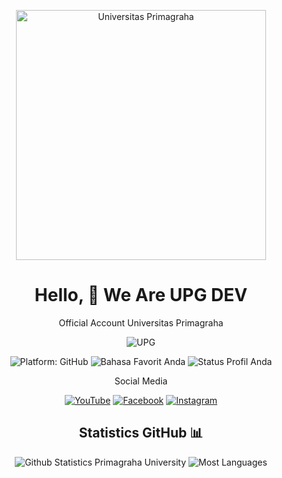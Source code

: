 <!-- Header -->
<p align="center">
  <img src="https://lh3.googleusercontent.com/p/AF1QipNyu8vjTnVMh5mYiEa0qwBl8EFNXE5PGqId5TRP=s680-w680-h510" alt="Universitas Primagraha" width="400px">
</p>

<!-- Deskripsi -->
<h1 align="center">Hello, 👋 We Are UPG DEV</h1>
<p align="center">
  Official Account Universitas Primagraha
</p>

<p align="center"> <img src="https://komarev.com/ghpvc/?username=UPG-DEV-APPLICATION&label=Profile%20views&color=129e00&style=plastic" alt="UPG" /> </p>

<!-- Badge -->
<p align="center">
  <img src="https://img.shields.io/badge/Platform-GitHub-brightgreen" alt="Platform: GitHub">
  <img src="https://img.shields.io/badge/Language-Javascript&PHP-blueviolet" alt="Bahasa Favorit Anda">
  <img src="https://img.shields.io/badge/Status-Active-important" alt="Status Profil Anda">
</p>

<!-- Sosial Media -->
<p align="center">
  Social Media
</p>
<p align="center">
  <a href="https://www.youtube.com/channel/UCr4ZcBh33zjhSsa07mcBCYA"><img src="https://img.shields.io/badge/YouTube-YT-red" alt="YouTube"></a>
  <a href="https://www.facebook.com/profile.php?id=100080510882329"><img src="https://img.shields.io/badge/Facebook-FB-blue" alt="Facebook"></a>
  <a href="https://instagram.com/universitasprimagraha/"><img src="https://img.shields.io/badge/Instagram-IG-orange" alt="Instagram"></a>
</p>

<!-- Statistik Github -->
<h2 align="center">Statistics GitHub 📊</h2>
<p align="center">
  <img src="https://github-readme-stats.vercel.app/api?username=UPG-DEV-APPLICATION&show_icons=true&count_private=true&hide=prs&theme=radical" alt="Github Statistics Primagraha University">
  <img src="https://github-readme-stats.vercel.app/api/top-langs/?username=UPG-DEV-APPLICATION&layout=compact&theme=radical" alt="Most Languages">
</p>
